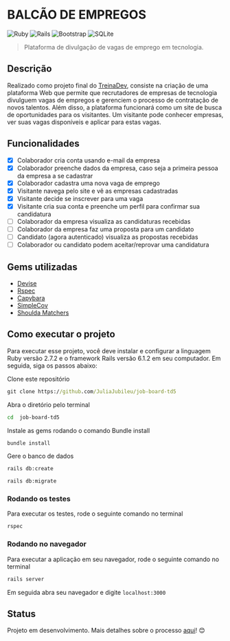 # BALCÃO DE EMPREGOS
<p>
<img alt="Ruby" src="https://img.shields.io/badge/ruby-%23CC342D.svg?&style=for-the-badge&logo=ruby&logoColor=white"/>
<img alt="Rails" src="https://img.shields.io/badge/rails%20-%23CC0000.svg?&style=for-the-badge&logo=ruby-on-rails&logoColor=white"/>
<img alt="Bootstrap" src="https://img.shields.io/badge/bootstrap%20-%23563D7C.svg?&style=for-the-badge&logo=bootstrap&logoColor=white"/>
<img alt="SQLite" src ="https://img.shields.io/badge/sqlite-%2307405e.svg?&style=for-the-badge&logo=sqlite&logoColor=white"/>
</p>

> Plataforma de divulgação de vagas de emprego em tecnologia.  

## Descrição

Realizado como projeto final do [TreinaDev](https://www.treinadev.com.br/home), consiste na criação de uma plataforma Web que permite que recrutadores de empresas de tecnologia divulguem vagas de empregos e gerenciem o processo de contratação de novos talentos. Além disso, a plataforma funcionará como um site de busca de oportunidades para os visitantes. Um visitante pode conhecer empresas, ver suas vagas disponíveis e aplicar para estas vagas.

## Funcionalidades

- [x] Colaborador cria conta usando e-mail da empresa
- [x] Colaborador preenche dados da empresa, caso seja a primeira pessoa da empresa a se cadastrar
- [x] Colaborador cadastra uma nova vaga de emprego
- [x] Visitante navega pelo site e vê as empresas cadastradas
- [x] Visitante decide se inscrever para uma vaga
- [x] Visitante cria sua conta e preenche um perfil para confirmar sua candidatura
- [ ] Colaborador da empresa visualiza as candidaturas recebidas
- [ ] Colaborador da empresa faz uma proposta para um candidato
- [ ] Candidato (agora autenticado) visualiza as propostas recebidas
- [ ] Colaborador ou candidato podem aceitar/reprovar uma candidatura

## Gems utilizadas

* [Devise](https://github.com/heartcombo/devise)
* [Rspec](https://github.com/rspec/rspec-rails)
* [Capybara](https://github.com/teamcapybara/capybara)
* [SimpleCov](https://github.com/simplecov-ruby/simplecov)
* [Shoulda Matchers](https://github.com/thoughtbot/shoulda-matchers)

## Como executar o projeto

Para executar esse projeto, você deve instalar e configurar a linguagem Ruby versão 2.7.2 e o framework Rails versão 6.1.2 em seu computador. Em seguida, siga os passos abaixo: 

Clone este repositório

```cmd
git clone https://github.com/JuliaJubileu/job-board-td5
```

Abra o diretório pelo terminal

```bash
cd  job-board-td5
```

Instale as gems rodando o comando Bundle install

```bash
bundle install
```

Gere o banco de dados 

```bash
rails db:create
```
```bash
rails db:migrate
```

### Rodando os testes

Para executar os testes, rode o seguinte comando no terminal

```bash
rspec 
```

### Rodando no navegador

Para executar a aplicação em seu navegador, rode o seguinte comando no terminal

```bash
rails server
```

Em seguida abra seu navegador e digite `localhost:3000`


## Status
Projeto em desenvolvimento. Mais detalhes sobre o processo [aqui](https://www.notion.so/Projeto-2-Balc-o-de-Empregos-4dbe791ce3224d80bb1bf56ca07e23a0)! :blush:	
